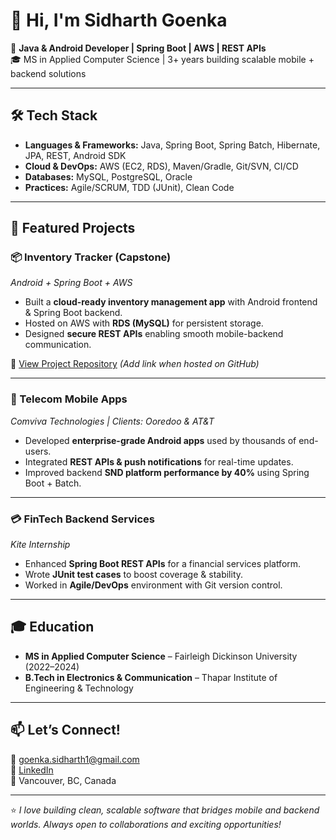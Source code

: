 # 👋 Hi, I'm Sidharth Goenka  

🚀 **Java & Android Developer | Spring Boot | AWS | REST APIs**  
🎓 MS in Applied Computer Science | 3+ years building scalable mobile + backend solutions  

---

## 🛠️ Tech Stack  
- **Languages & Frameworks:** Java, Spring Boot, Spring Batch, Hibernate, JPA, REST, Android SDK  
- **Cloud & DevOps:** AWS (EC2, RDS), Maven/Gradle, Git/SVN, CI/CD  
- **Databases:** MySQL, PostgreSQL, Oracle  
- **Practices:** Agile/SCRUM, TDD (JUnit), Clean Code  

---

## 📂 Featured Projects  

### 📦 Inventory Tracker (Capstone)  
*Android + Spring Boot + AWS*  
- Built a **cloud-ready inventory management app** with Android frontend & Spring Boot backend.  
- Hosted on AWS with **RDS (MySQL)** for persistent storage.  
- Designed **secure REST APIs** enabling smooth mobile-backend communication.  

🔗 [View Project Repository](#) *(Add link when hosted on GitHub)*  

---

### 📲 Telecom Mobile Apps  
*Comviva Technologies | Clients: Ooredoo & AT&T*  
- Developed **enterprise-grade Android apps** used by thousands of end-users.  
- Integrated **REST APIs & push notifications** for real-time updates.  
- Improved backend **SND platform performance by 40%** using Spring Boot + Batch.  

---

### 💳 FinTech Backend Services  
*Kite Internship*  
- Enhanced **Spring Boot REST APIs** for a financial services platform.  
- Wrote **JUnit test cases** to boost coverage & stability.  
- Worked in **Agile/DevOps** environment with Git version control.  

---

## 🎓 Education  
- **MS in Applied Computer Science** – Fairleigh Dickinson University (2022–2024)  
- **B.Tech in Electronics & Communication** – Thapar Institute of Engineering & Technology  

---

## 📫 Let’s Connect!  
📧 [goenka.sidharth1@gmail.com](mailto:goenka.sidharth1@gmail.com)  
💼 [LinkedIn](https://www.linkedin.com/in/sidharth-goenka/)  
📍 Vancouver, BC, Canada  

---

⭐ *I love building clean, scalable software that bridges mobile and backend worlds. Always open to collaborations and exciting opportunities!*  
